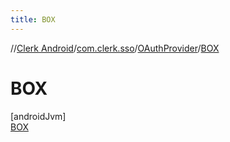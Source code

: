```yaml
---
title: BOX
---
```

//[Clerk Android](../../../../index.html)/[com.clerk.sso](../../index.html)/[OAuthProvider](../index.html)/[BOX](index.html)



# BOX



[androidJvm]\
[BOX](index.html)


